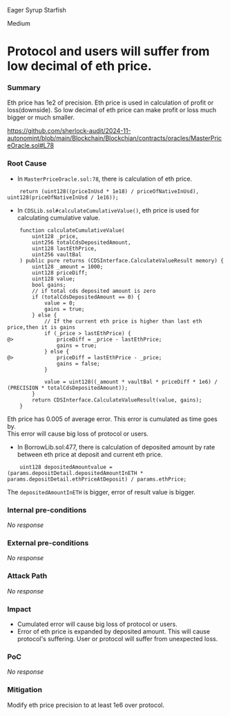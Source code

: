 Eager Syrup Starfish

Medium

# Protocol and users will suffer from low decimal of eth price.

### Summary

Eth price has 1e2 of precision. Eth price is used in calculation of profit or loss(downside).
So low decimal of eth price can make profit or loss much bigger or much smaller.

https://github.com/sherlock-audit/2024-11-autonomint/blob/main/Blockchain/Blockchian/contracts/oracles/MasterPriceOracle.sol#L78

### Root Cause

- In `MasterPriceOracle.sol:78`, there is calculation of eth price.
```solidity
    return (uint128((priceInUsd * 1e18) / priceOfNativeInUsd), uint128(priceOfNativeInUsd / 1e16));
```

- In `CDSLib.sol#calculateCumulativeValue()`, eth price is used for calculating cumulative value.
```solidity
    function calculateCumulativeValue(
        uint128 _price,
        uint256 totalCdsDepositedAmount,
        uint128 lastEthPrice,
        uint256 vaultBal
    ) public pure returns (CDSInterface.CalculateValueResult memory) {
        uint128 _amount = 1000;
        uint128 priceDiff;
        uint128 value;
        bool gains;
        // if total cds deposited amount is zero
        if (totalCdsDepositedAmount == 0) {
            value = 0;
            gains = true;
        } else {
            // If the current eth price is higher than last eth price,then it is gains
            if (_price > lastEthPrice) {
@>              priceDiff = _price - lastEthPrice;
                gains = true;
            } else {
@>              priceDiff = lastEthPrice - _price;
                gains = false;
            }

            value = uint128((_amount * vaultBal * priceDiff * 1e6) / (PRECISION * totalCdsDepositedAmount));
        }
        return CDSInterface.CalculateValueResult(value, gains);
    }
```

Eth price has 0.005 of average error. This error is cumulated as time goes by.   
This error will cause big loss of protocol or users.

- In BorrowLib.sol:477, there is calculation of deposited amount by rate between eth price at deposit and current eth price.
```solidity
    uint128 depositedAmountvalue = (params.depositDetail.depositedAmountInETH * params.depositDetail.ethPriceAtDeposit) / params.ethPrice;
```
The `depositedAmountInETH` is bigger, error of result value is bigger.


### Internal pre-conditions

_No response_

### External pre-conditions

_No response_

### Attack Path

_No response_

### Impact

- Cumulated error will cause big loss of protocol or users.
- Error of eth price is expanded by deposited amount. This will cause protocol's suffering. User or protocol will suffer from unexpected loss.


### PoC

_No response_

### Mitigation

Modify eth price precision to at least 1e6 over protocol.